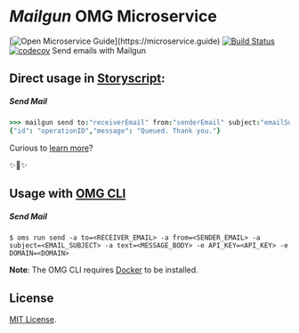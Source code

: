 # _Mailgun_ OMG Microservice

[![Open Microservice Guide](https://img.shields.io/badge/OMG%20Enabled-👍-green.svg?)](https://microservice.guide)
[![Build Status](https://travis-ci.com/omg-services/mailgun.svg?branch=master)](https://travis-ci.com/omg-services/mailgun)
[![codecov](https://codecov.io/gh/omg-services/mailgun/branch/master/graph/badge.svg)](https://codecov.io/gh/omg-services/mailgun)
Send emails with Mailgun

## Direct usage in [Storyscript](https://storyscript.io/):

##### Send Mail
```coffee
>>> mailgun send to:"receiverEmail" from:"senderEmail" subject:"emailSubject" text:"messageBody"
{"id": "operationID","message": "Queued. Thank you."}
```

Curious to [learn more](https://docs.storyscript.io/)?

✨🍰✨

## Usage with [OMG CLI](https://www.npmjs.com/package/omg)

##### Send Mail
```shell
$ oms run send -a to=<RECEIVER_EMAIL> -a from=<SENDER_EMAIL> -a subject=<EMAIL_SUBJECT> -a text=<MESSAGE_BODY> -e API_KEY=<API_KEY> -e DOMAIN=<DOMAIN>
```

**Note**: The OMG CLI requires [Docker](https://docs.docker.com/install/) to be installed.

## License
[MIT License](https://github.com/omg-services/mailgun/blob/master/LICENSE).

